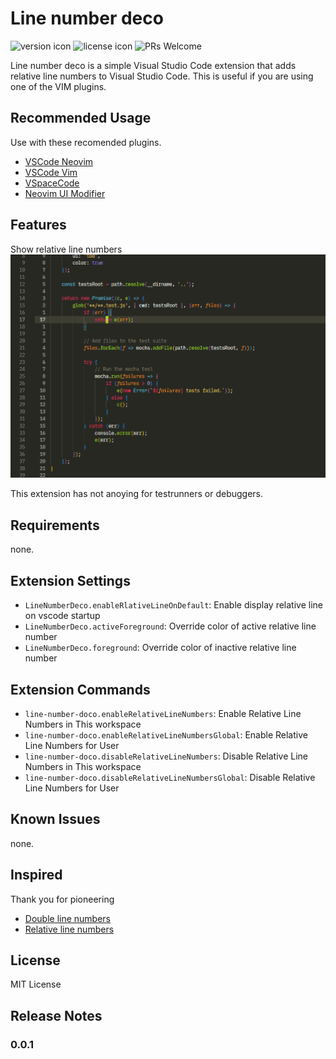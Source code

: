 # Line number deco

![version icon](https://shields.io/visual-studio-marketplace/v/ShortArrow.line-number-deco)
![license icon](https://shields.io/github/license/ShortArrow/line_number_deco)
![PRs Welcome](https://img.shields.io/badge/PRs-welcome-blueviolet.svg)

Line number deco is a simple Visual Studio Code extension that adds relative line numbers to Visual Studio Code.
This is useful if you are using one of the VIM plugins.

## Recommended Usage

Use with these recomended plugins.

- [VSCode Neovim](https://marketplace.visualstudio.com/items?itemName=asvetliakov.vscode-neovim)
- [VSCode Vim](https://marketplace.visualstudio.com/items?itemName=vscodevim.vim)
- [VSpaceCode](https://marketplace.visualstudio.com/items?itemName=VSpaceCode.vspacecode)
- [Neovim UI Modifier](https://marketplace.visualstudio.com/items?itemName=JulianIaquinandi.nvim-ui-modifier)

## Features

Show relative line numbers
![visual representation of the action](./images/Animation.gif)

This extension has not anoying for testrunners or debuggers.

## Requirements

none.

## Extension Settings

- `LineNumberDeco.enableRlativeLineOnDefault`: Enable display relative line on vscode startup
- `LineNumberDeco.activeForeground`: Override color of active relative line number
- `LineNumberDeco.foreground`: Override color of inactive relative line number

## Extension Commands

- `line-number-doco.enableRelativeLineNumbers`: Enable Relative Line Numbers in This workspace
- `line-number-doco.enableRelativeLineNumbersGlobal`: Enable Relative Line Numbers for User
- `line-number-doco.disableRelativeLineNumbers`: Disable Relative Line Numbers in This workspace
- `line-number-doco.disableRelativeLineNumbersGlobal`: Disable Relative Line Numbers for User

## Known Issues

none.

## Inspired

Thank you for pioneering

- [Double line numbers](https://marketplace.visualstudio.com/items?itemName=slhsxcmy.vscode-double-line-numbers)
- [Relative line numbers](https://marketplace.visualstudio.com/items?itemName=extr0py.vscode-relative-line-numbers)

## License

MIT License

## Release Notes

### 0.0.1
